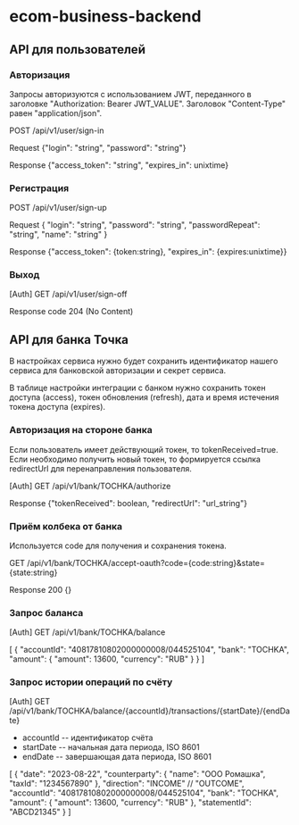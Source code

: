 # ecom-business-backend

## API для пользователей

### Авторизация

Запросы авторизуются с использованием JWT, переданного в заголовке "Authorization: Bearer JWT_VALUE". Заголовок "Content-Type" равен "application/json".

POST /api/v1/user/sign-in

Request {"login": "string", "password": "string"} 

Response {"access_token": "string", "expires_in": unixtime}

### Регистрация

POST /api/v1/user/sign-up

Request {
  "login": "string", 
  "password": "string", 
  "passwordRepeat": "string", 
  "name": "string"
} 

Response {"access_token": {token:string}, "expires_in": {expires:unixtime}}

### Выход

[Auth] GET /api/v1/user/sign-off

Response code 204 (No Content)

## API для банка Точка

В настройках сервиса нужно будет сохранить идентификатор нашего сервиса для банковской авторизации и секрет сервиса.

В таблице настройки интеграции с банком нужно сохранить токен доступа (access), токен обновления (refresh), дата и время истечения токена доступа (expires).

### Авторизация на стороне банка

Если пользователь имеет действующий токен, то tokenReceived=true. Если необходимо получить новый токен, то формируется ссылка redirectUrl для перенаправления пользователя.

[Auth] GET /api/v1/bank/TOCHKA/authorize

Response {"tokenReceived": boolean, "redirectUrl": "url_string"}

### Приём колбека от банка

Используется code для получения и сохранения токена.

GET /api/v1/bank/TOCHKA/accept-oauth?code={code:string}&state={state:string}

Response 200 {}

### Запрос баланса

[Auth] GET /api/v1/bank/TOCHKA/balance

[
  {
    "accountId": "40817810802000000008/044525104",
    "bank": "TOCHKA",
    "amount": {
      "amount": 13600,
      "currency": "RUB"
    }
  }
]

### Запрос истории операций по счёту

[Auth] GET /api/v1/bank/TOCHKA/balance/{accountId}/transactions/{startDate}/{endDate}

* accountId -- идентификатор счёта
* startDate -- начальная дата периода, ISO 8601
* endDate -- завершающая дата периода, ISO 8601

[
  {
    "date": "2023-08-22",
    "counterparty": {
      "name": "ООО Ромашка",
      "taxId": "1234567890"
    },
    "direction": "INCOME" // "OUTCOME",
    "accountId": "40817810802000000008/044525104",
    "bank": "TOCHKA",
    "amount": {
      "amount": 13600,
      "currency": "RUB"
    },
    "statementId": "ABCD21345"
  }
]
